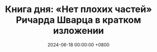 ---
title: "Книга дня: «Нет плохих частей» Ричарда Шварца в кратком изложении"
description: >-
  🧠 «Нет плохих частей» — книга, раскрывающая метод внутренней гармонии и исцеления через понимание всех аспектов своей личности. Найдите свой внутренний покой! Обзор книги "Нет плохих частей": психология, саморазвитие и терапия для личностного роста.
date: 2024-06-18 00:00:00 +0800
categories: [Мышление, Конспекты-книг]
tags:
  [
    нет-плохих-частей,
    ричард-шварц,
    психология,
    саморазвитие,
    внутренняя-семейная-система,
    самопринятие,
    эмоциональный-интеллект,
    личностный-рост,
    терапия,
    эмоциональное-здоровье,
    самосознание,
    психологические-техники,
    внутреннее-я,
    ментальное-здоровье
  ]
image:
alt: Обложка книги Нет плохих частей Ричарда Шварца
fallback:
  -
  # Replace with the URL of your backup image
  -
  # Replace with the URL of your backup image
---